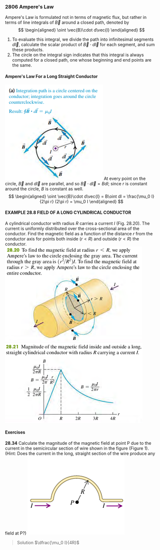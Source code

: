 ### 2806 Ampere's Law

Ampere's Law is formulated not in terms of magnetic flux, but rather in terms of line integrals of $\vec{B}$ around a closed path, denoted by
$$
\begin{aligned}
\oint \vec{B}\cdot d\vec{l}
\end{aligned}
$$
1. To evaluate this integral, we divide the path into infinitesimal segments $d\vec{l}$, calculate the scalar product of $\vec{B}\cdot d\vec{l}$ for each segment, and sum these products.
2. The circle on the integral sign indicates that this integral is always computed for a closed path, one whose beginning and end points are the same.

#### Ampere's Law For a Long Straight Conductor

![Graph](../assets/2816.png)
At every point on the circle, $\vec{B}$ and $d\vec{l}$ are parallel, and so $\vec{B}\cdot d\vec{l} = B dl$; since $r$ is constant around the circle, $B$ is constant as well.
$$
\begin{aligned}
\oint \vec{B}\cdot d\vec{l} = B\oint dl = \frac{\mu_0 I}{2\pi r} (2\pi r) = \mu_0 I
\end{aligned}
$$

#### EXAMPLE 28.8 FIELD OF A LONG CYLINDRICAL CONDUCTOR
A cylindrical conductor with radius $R$ carries a current $I$ (Fig. 28.20). The current is uniformly distributed over the cross-sectional area of the conductor. Find the magnetic field as a function of the distance $r$ from the conductor axis for points both inside $(r < R)$ and outside $(r < R)$ the conductor.
![Graph](../assets/2820.png)
![Graph](../assets/2821.png)

#### Exercises
**28.34** Calculate the magnitude of the magnetic field at point P due to the current in the semicircular section of wire shown in the figure (Figure 1). (Hint: Does the current in the long, straight section of the wire produce any field at P?)
![Graph](../assets/2834.jpg)
>Solution
$\dfrac{\mu_0 I}{4R}$
